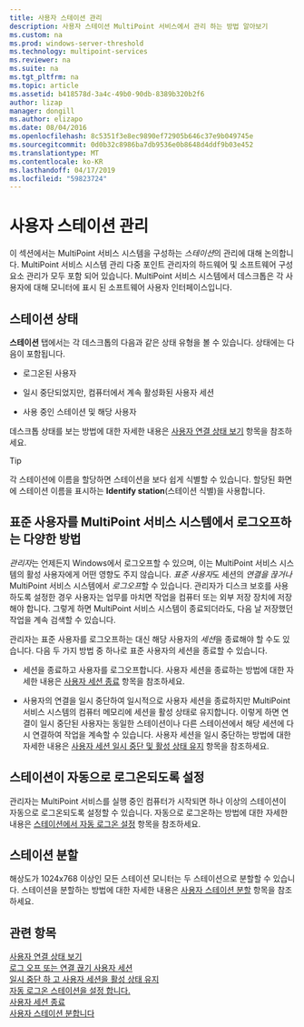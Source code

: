 ```yaml
---
title: 사용자 스테이션 관리
description: 사용자 스테이션 MultiPoint 서비스에서 관리 하는 방법 알아보기
ms.custom: na
ms.prod: windows-server-threshold
ms.technology: multipoint-services
ms.reviewer: na
ms.suite: na
ms.tgt_pltfrm: na
ms.topic: article
ms.assetid: b418578d-3a4c-49b0-90db-8389b320b2f6
author: lizap
manager: dongill
ms.author: elizapo
ms.date: 08/04/2016
ms.openlocfilehash: 8c5351f3e8ec9890ef72905b646c37e9b049745e
ms.sourcegitcommit: 0d0b32c8986ba7db9536e0b8648d4ddf9b03e452
ms.translationtype: MT
ms.contentlocale: ko-KR
ms.lasthandoff: 04/17/2019
ms.locfileid: "59823724"
---
```

# <a name="manage-user-stations"></a>사용자 스테이션 관리
이 섹션에서는 MultiPoint 서비스 시스템을 구성하는 *스테이션*의 관리에 대해 논의합니다. MultiPoint 서비스 시스템 관리 다중 포인트 관리자의 하드웨어 및 소프트웨어 구성 요소 관리가 모두 포함 되어 있습니다. MultiPoint 서비스 시스템에서 데스크톱은 각 사용자에 대해 모니터에 표시 된 소프트웨어 사용자 인터페이스입니다.  
  
## <a name="station-status"></a>스테이션 상태  
**스테이션** 탭에서는 각 데스크톱의 다음과 같은 상태 유형을 볼 수 있습니다. 상태에는 다음이 포함됩니다.  
  
-   로그온된 사용자  
  
-   일시 중단되었지만, 컴퓨터에서 계속 활성화된 사용자 세션  
  
-   사용 중인 스테이션 및 해당 사용자  
  
데스크톱 상태를 보는 방법에 대한 자세한 내용은 [사용자 연결 상태 보기](View-User-Connection-Status.md) 항목을 참조하세요.  

>[!TIP] 
> 각 스테이션에 이름을 할당하면 스테이션을 보다 쉽게 식별할 수 있습니다. 할당된 화면에 스테이션 이름을 표시하는 **Identify station**(스테이션 식별)을 사용합니다.
  
## <a name="different-ways-to-log-standard-users-off-of-the-multipoint-services-system"></a>표준 사용자를 MultiPoint 서비스 시스템에서 로그오프하는 다양한 방법  
*관리자*는 언제든지 Windows에서 로그오프할 수 있으며, 이는 MultiPoint 서비스 시스템의 활성 사용자에게 어떤 영향도 주지 않습니다. *표준 사용자*도 세션의 *연결을 끊거나* MultiPoint 서비스 시스템에서 *로그오프*할 수 있습니다. 관리자가 디스크 보호를 사용하도록 설정한 경우 사용자는 업무를 마치면 작업을 컴퓨터 또는 외부 저장 장치에 저장해야 합니다. 그렇게 하면 MultiPoint 서비스 시스템이 종료되더라도, 다음 날 저장했던 작업을 계속 검색할 수 있습니다.  
  
관리자는 표준 사용자를 로그오프하는 대신 해당 사용자의 *세션*을 종료해야 할 수도 있습니다. 다음 두 가지 방법 중 하나로 표준 사용자의 세션을 종료할 수 있습니다.  
  
-   세션을 종료하고 사용자를 로그오프합니다. 사용자 세션을 종료하는 방법에 대한 자세한 내용은 [사용자 세션 종료](End-a-User-Session.md) 항목을 참조하세요.  
  
-   사용자의 연결을 일시 중단하여 일시적으로 사용자 세션을 종료하지만 MultiPoint 서비스 시스템의 컴퓨터 메모리에 세션을 활성 상태로 유지합니다. 이렇게 하면 연결이 일시 중단된 사용자는 동일한 스테이션이나 다른 스테이션에서 해당 세션에 다시 연결하여 작업을 계속할 수 있습니다. 사용자 세션을 일시 중단하는 방법에 대한 자세한 내용은 [사용자 세션 일시 중단 및 활성 상태 유지](Suspend-and-Leave-User-Session-Active.md) 항목을 참조하세요.  
  
## <a name="set-a-station-to-automatically-log-on"></a>스테이션이 자동으로 로그온되도록 설정  
관리자는 MultiPoint 서비스를 실행 중인 컴퓨터가 시작되면 하나 이상의 스테이션이 자동으로 로그온되도록 설정할 수 있습니다. 자동으로 로그온하는 방법에 대한 자세한 내용은 [스테이션에서 자동 로그온 설정](Set-up-a-Station-for-Automatic-Logon.md) 항목을 참조하세요.  
  
## <a name="split-a-station"></a>스테이션 분할  
해상도가 1024x768 이상인 모든 스테이션 모니터는 두 스테이션으로 분할할 수 있습니다. 스테이션을 분할하는 방법에 대한 자세한 내용은 [사용자 스테이션 분할](Split-a-User-Station.md) 항목을 참조하세요.  
  
## <a name="see-also"></a>관련 항목  
[사용자 연결 상태 보기](View-User-Connection-Status.md)  
[로그 오프 또는 연결 끊기 사용자 세션](Log-off-or-Disconnect-User-Sessions.md)  
[일시 중단 하 고 사용자 세션을 활성 상태 유지](Suspend-and-Leave-User-Session-Active.md)  
[자동 로그온 스테이션을 설정 합니다.](Set-up-a-Station-for-Automatic-Logon.md)  
[사용자 세션 종료](End-a-User-Session.md)  
[사용자 스테이션 분합니다](Split-a-User-Station.md)
